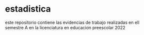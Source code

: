 # estadistica
este repositorio contiene las evidencias de trabajo realizadas en ell semestre  A en la licenciatura en educacion preescolar 2022
